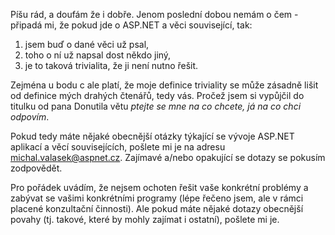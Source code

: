 <!-- dcterms:identifier = aspnetcz#17 -->
<!-- dcterms:title = Ptejte se mne na co chcete, já na co chci odpovím -->
<!-- dcterms:abstract = Píšu rád a doufejme že i dobře. Jenom poslední dobou nemám o čem. -->
<!-- np9:categoryId = 1 -->
<!-- x4w:category = Programování -->
<!-- np9:authorId = 1 -->
<!-- np9:authorEmail = michal.valasek@altairis.cz -->
<!-- dcterms:creator = Michal Altair Valášek -->
<!-- dcterms:created = 2005-01-25T01:19:45.417+01:00 -->
<!-- dcterms:dateAccepted = 2005-01-25T01:19:45.417+01:00 -->

Píšu rád, a doufám že i dobře. Jenom poslední dobou nemám o čem - připadá mi, že pokud jde o ASP.NET a věci související, tak:

1.  jsem buď o dané věci už psal,
2.  toho o ní už napsal dost někdo jiný,
3.  je to taková trivialita, že ji není nutno řešit.

Zejména u bodu c ale platí, že moje definice triviality se může zásadně lišit od definice mých drahých čtenářů, tedy vás. Pročež jsem si vypůjčil do titulku od pana Donutila větu *ptejte se mne na co chcete, já na co chci odpovím*.

Pokud tedy máte nějaké obecnější otázky týkající se vývoje ASP.NET aplikací a věcí souvisejících, pošlete mi je na adresu [michal.valasek@aspnet.cz](mailto:michal.valasek@aspnet.cz). Zajímavé a/nebo opakující se dotazy se pokusím zodpovědět.

Pro pořádek uvádím, že nejsem ochoten řešit vaše konkrétní problémy a zabývat se vašimi konkrétními programy (lépe řečeno jsem, ale v rámci placené konzultační činnosti). Ale pokud máte nějaké dotazy obecnější povahy (tj. takové, které by mohly zajímat i ostatní), pošlete mi je.